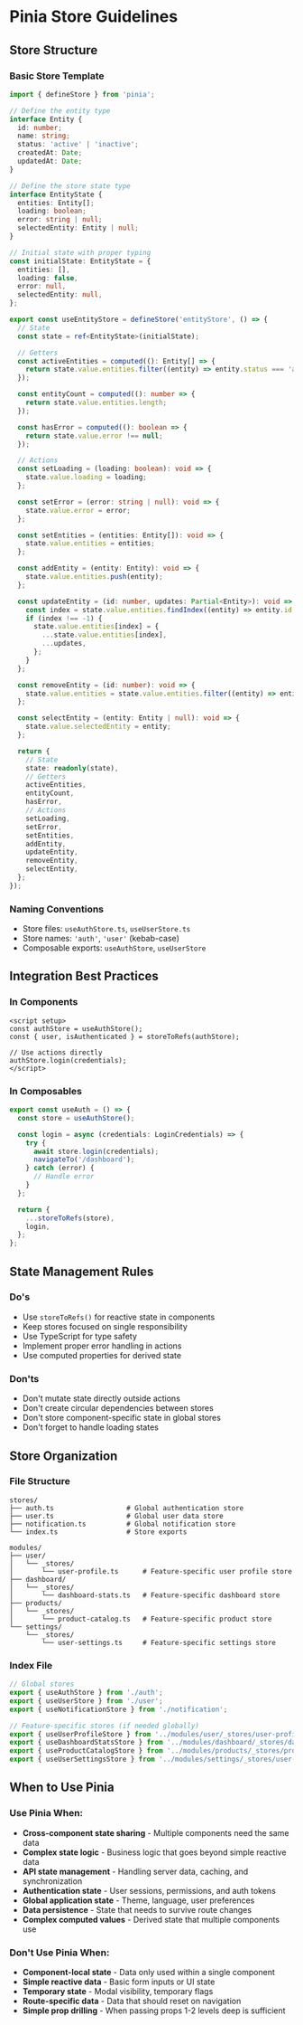 # Pinia Store Guidelines

## Store Structure

### Basic Store Template

```typescript
import { defineStore } from 'pinia';

// Define the entity type
interface Entity {
  id: number;
  name: string;
  status: 'active' | 'inactive';
  createdAt: Date;
  updatedAt: Date;
}

// Define the store state type
interface EntityState {
  entities: Entity[];
  loading: boolean;
  error: string | null;
  selectedEntity: Entity | null;
}

// Initial state with proper typing
const initialState: EntityState = {
  entities: [],
  loading: false,
  error: null,
  selectedEntity: null,
};

export const useEntityStore = defineStore('entityStore', () => {
  // State
  const state = ref<EntityState>(initialState);

  // Getters
  const activeEntities = computed((): Entity[] => {
    return state.value.entities.filter((entity) => entity.status === 'active');
  });

  const entityCount = computed((): number => {
    return state.value.entities.length;
  });

  const hasError = computed((): boolean => {
    return state.value.error !== null;
  });

  // Actions
  const setLoading = (loading: boolean): void => {
    state.value.loading = loading;
  };

  const setError = (error: string | null): void => {
    state.value.error = error;
  };

  const setEntities = (entities: Entity[]): void => {
    state.value.entities = entities;
  };

  const addEntity = (entity: Entity): void => {
    state.value.entities.push(entity);
  };

  const updateEntity = (id: number, updates: Partial<Entity>): void => {
    const index = state.value.entities.findIndex((entity) => entity.id === id);
    if (index !== -1) {
      state.value.entities[index] = {
        ...state.value.entities[index],
        ...updates,
      };
    }
  };

  const removeEntity = (id: number): void => {
    state.value.entities = state.value.entities.filter((entity) => entity.id !== id);
  };

  const selectEntity = (entity: Entity | null): void => {
    state.value.selectedEntity = entity;
  };

  return {
    // State
    state: readonly(state),
    // Getters
    activeEntities,
    entityCount,
    hasError,
    // Actions
    setLoading,
    setError,
    setEntities,
    addEntity,
    updateEntity,
    removeEntity,
    selectEntity,
  };
});
```

### Naming Conventions

- Store files: `useAuthStore.ts`, `useUserStore.ts`
- Store names: `'auth'`, `'user'` (kebab-case)
- Composable exports: `useAuthStore`, `useUserStore`

## Integration Best Practices

### In Components

```vue
<script setup>
const authStore = useAuthStore();
const { user, isAuthenticated } = storeToRefs(authStore);

// Use actions directly
authStore.login(credentials);
</script>
```

### In Composables

```typescript
export const useAuth = () => {
  const store = useAuthStore();

  const login = async (credentials: LoginCredentials) => {
    try {
      await store.login(credentials);
      navigateTo('/dashboard');
    } catch (error) {
      // Handle error
    }
  };

  return {
    ...storeToRefs(store),
    login,
  };
};
```

## State Management Rules

### Do's

- Use `storeToRefs()` for reactive state in components
- Keep stores focused on single responsibility
- Use TypeScript for type safety
- Implement proper error handling in actions
- Use computed properties for derived state

### Don'ts

- Don't mutate state directly outside actions
- Don't create circular dependencies between stores
- Don't store component-specific state in global stores
- Don't forget to handle loading states

## Store Organization

### File Structure

```
stores/
├── auth.ts                  # Global authentication store
├── user.ts                  # Global user data store
├── notification.ts          # Global notification store
└── index.ts                 # Store exports

modules/
├── user/
│   └── _stores/
│       └── user-profile.ts      # Feature-specific user profile store
├── dashboard/
│   └── _stores/
│       └── dashboard-stats.ts   # Feature-specific dashboard store
├── products/
│   └── _stores/
│       └── product-catalog.ts   # Feature-specific product store
└── settings/
    └── _stores/
        └── user-settings.ts     # Feature-specific settings store
```

### Index File

```typescript
// Global stores
export { useAuthStore } from './auth';
export { useUserStore } from './user';
export { useNotificationStore } from './notification';

// Feature-specific stores (if needed globally)
export { useUserProfileStore } from '../modules/user/_stores/user-profile';
export { useDashboardStatsStore } from '../modules/dashboard/_stores/dashboard-stats';
export { useProductCatalogStore } from '../modules/products/_stores/product-catalog';
export { useUserSettingsStore } from '../modules/settings/_stores/user-settings';
```

## When to Use Pinia

### Use Pinia When:

- **Cross-component state sharing** - Multiple components need the same data
- **Complex state logic** - Business logic that goes beyond simple reactive data
- **API state management** - Handling server data, caching, and synchronization
- **Authentication state** - User sessions, permissions, and auth tokens
- **Global application state** - Theme, language, user preferences
- **Data persistence** - State that needs to survive route changes
- **Complex computed values** - Derived state that multiple components use

### Don't Use Pinia When:

- **Component-local state** - Data only used within a single component
- **Simple reactive data** - Basic form inputs or UI state
- **Temporary state** - Modal visibility, temporary flags
- **Route-specific data** - Data that should reset on navigation
- **Simple prop drilling** - When passing props 1-2 levels deep is sufficient
